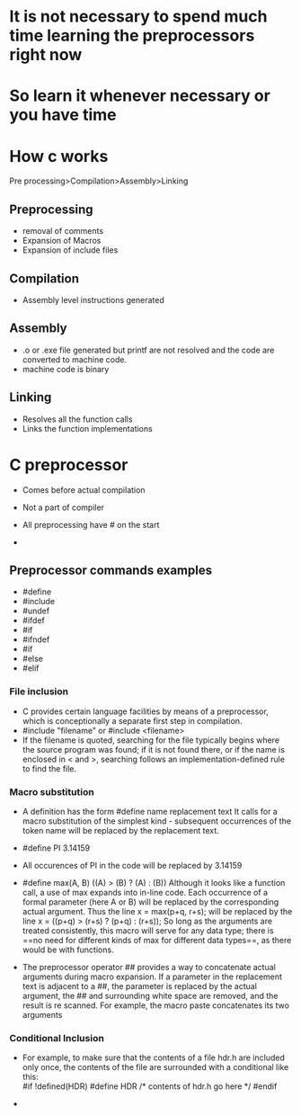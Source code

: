 
# It is not necessary to spend much time learning the preprocessors right now 
# So learn it whenever necessary or you have time



# How c works
Pre processing>Compilation>Assembly>Linking

## Preprocessing
- removal of comments
- Expansion of Macros
- Expansion of include files

## Compilation
- Assembly level instructions generated

## Assembly
- .o or .exe file generated but printf are not resolved and the code are converted to machine code.
- machine code is binary
## Linking
- Resolves all the function calls
- Links the function implementations


# C preprocessor

- Comes before actual compilation
- Not a part of compiler
- All preprocessing have \# on the start

- 

## Preprocessor commands examples
- \#define
- \#include
- \#undef
- \#ifdef
- \#if
- \#ifndef
- \#if
- \#else
- \#elif






### File inclusion
- C provides certain language facilities by means of a preprocessor, which is conceptionally a separate first step in compilation.
- \#include "filename" or \#include \<filename\>
- If the filename is quoted, searching for the file typically begins where the source program was found; if it is not found there, or if the name is enclosed in < and >, searching follows an implementation-defined rule to find the file. 
### Macro substitution

- A definition has the form \#define name replacement text It calls for a macro substitution of the simplest kind - subsequent occurrences of the token name will be replaced by the replacement text.
- \#define PI 3.14159

- All occurences of PI in the code will be replaced by 3.14159
- \#define max(A, B) ((A) > (B) ? (A) : (B))                                                  Although it looks like a function call, a use of max expands into in-line code. Each occurrence of a formal parameter (here A or B) will be replaced by the corresponding actual argument. Thus the line x = max(p+q, r+s); will be replaced by the line x = ((p+q) > (r+s) ? (p+q) : (r+s)); So long as the arguments are treated consistently, this macro will serve for any data type; there is ==no need for different kinds of max for different data types==, as there would be with functions.
- The preprocessor operator ## provides a way to concatenate actual arguments during macro expansion. If a parameter in the replacement text is adjacent to a ##, the parameter is replaced by the actual argument, the ## and surrounding white space are removed, and the result is re scanned. For example, the macro paste concatenates its two arguments


### Conditional Inclusion

-  For example, to make sure that the contents of a file hdr.h are included only once, the contents of the file are surrounded with a conditional like this:  
	   \#if !defined(HDR) 
	   \#define HDR 
	   /* contents of hdr.h go here */ 
	   \#endif 
	
- 